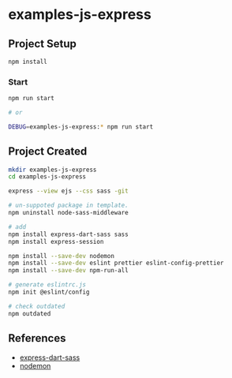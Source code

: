 # examples-js-express

## Project Setup

```sh
npm install
```

### Start

```sh
npm run start

# or

DEBUG=examples-js-express:* npm run start
```

<!-- ----- -->

## Project Created

```sh
mkdir examples-js-express
cd examples-js-express

express --view ejs --css sass -git

# un-suppoted package in template.
npm uninstall node-sass-middleware

# add
npm install express-dart-sass sass
npm install express-session

npm install --save-dev nodemon
npm install --save-dev eslint prettier eslint-config-prettier
npm install --save-dev npm-run-all

# generate eslintrc.js
npm init @eslint/config

# check outdated
npm outdated

```

## References

- [express-dart-sass](https://github.com/Colbyjdx/express-dart-sass)
- [nodemon](https://github.com/remy/nodemon)
